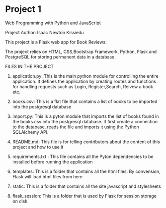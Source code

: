 # Project 1

Web Programming with Python and JavaScript

Project Author: Isaac Newton Kissiedu

This project is a Flask web app for Book Reviews.

The project relies on HTML, CSS,Bootstrap Framework, Python, Flask and PostgreSQL for storing permanent data in a database.

FILES IN THE PROJECT

1. application.py: This is the main python module for controlling the entire application. It defines the application by creating routes and functions for handling requests such as Login, Register,Search, Reivew a book etc.

2. books.csv: This is a flat file that contains a list of books to be imported into the postgresql database

3. import.py: This is a pyton module that imports the list of books found in the books.csv into the postgresql database. It first create a connection to the database, reads the file and imports it using the Python SQLAlchemy API.

4. README.md: This file is for telling contributors about the content of this project and how to use it

5. requirements.txt : This file contains all the Pyton dependencies to be installed before running the application

6. templates: This is a folder that contains all the html files. By convension, Flask will load html files from here

7. static: This is a folder that contains all the site javascript and stylesheets

8. flask_session: This is a folder that is used by Flask for session storage on disk